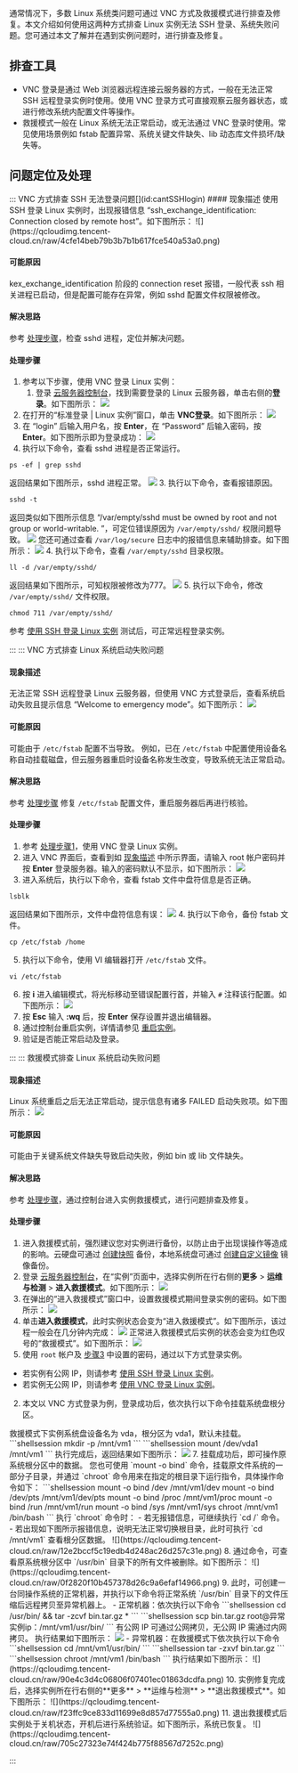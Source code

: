 通常情况下，多数 Linux 系统类问题可通过 VNC 方式及救援模式进行排查及修复。本文介绍如何使用这两种方式排查 Linux 实例无法 SSH 登录、系统失败问题。您可通过本文了解并在遇到实例问题时，进行排查及修复。


## 排查工具
- VNC 登录是通过 Web 浏览器远程连接云服务器的方式，一般在无法正常 SSH 远程登录实例时使用。使用 VNC 登录方式可直接观察云服务器状态，或进行修改系统内配置文件等操作。
- 救援模式一般在 Linux 系统无法正常启动，或无法通过 VNC 登录时使用。常见使用场景例如 fstab 配置异常、系统关键文件缺失、lib 动态库文件损坏/缺失等。

## 问题定位及处理

<dx-accordion>
::: VNC 方式排查 SSH 无法登录问题[](id:cantSSHlogin)
#### 现象描述
使用 SSH 登录 Linux 实例时，出现报错信息 “ssh_exchange_identification: Connection closed by remote host”。如下图所示：
![](https://qcloudimg.tencent-cloud.cn/raw/4cfe14beb79b3b7b1b617fce540a53a0.png)



#### 可能原因
kex_exchange_identification 阶段的 connection reset 报错，一般代表 ssh 相关进程已启动，但是配置可能存在异常，例如 sshd 配置文件权限被修改。


#### 解决思路
参考 [处理步骤](#ProcessingSteps1)，检查 sshd 进程，定位并解决问题。


#### 处理步骤[](id:ProcessingSteps1)
1. [](id:ProcessingSteps1Step1)参考以下步骤，使用 VNC 登录 Linux 实例：
   1. 登录 [云服务器控制台](https://console.cloud.tencent.com/cvm/index)，找到需要登录的 Linux 云服务器，单击右侧的**登录**。如下图所示：
![](https://main.qcloudimg.com/raw/e82e7f4b606fc59d26990285d7bdbaa3.png)
 2. 在打开的“标准登录 | Linux 实例”窗口，单击 **VNC登录**。如下图所示：
![](https://main.qcloudimg.com/raw/600264310b8e778ffadaa164a597faae.png)
 3. 在 “login” 后输入用户名，按 **Enter**，在 “Password” 后输入密码，按 **Enter**。如下图所示即为登录成功：
 ![](https://main.qcloudimg.com/raw/69bd64692fdaffc0cbbbdd0b9d307722.png)
2. 执行以下命令，查看 sshd 进程是否正常运行。
```shellsession
ps -ef | grep sshd
```
返回结果如下图所示，sshd 进程正常。
![](https://qcloudimg.tencent-cloud.cn/raw/c1024ca17237af64df91503164854983.png)
3. 执行以下命令，查看报错原因。
```shellsession
sshd -t
```
返回类似如下图所示信息 “/var/empty/sshd must be owned by root and not group or world-writable.
”，可定位错误原因为 `/var/empty/sshd/` 权限问题导致。
![](https://qcloudimg.tencent-cloud.cn/raw/19912fbd3406488556cf2e2937a6c2de.png)
您还可通过查看 `/var/log/secure` 日志中的报错信息来辅助排查。如下图所示：
![](https://qcloudimg.tencent-cloud.cn/raw/a696b1ce175631aebcfb92037680b506.png)
4. 执行以下命令，查看 `/var/empty/sshd` 目录权限。
```shellsession
ll -d /var/empty/sshd/
```
返回结果如下图所示，可知权限被修改为777。
![](https://qcloudimg.tencent-cloud.cn/raw/952ac209bb81e882474f413b31bedfc1.png)
5. 执行以下命令，修改 `/var/empty/sshd/` 文件权限。
```shellsession
chmod 711 /var/empty/sshd/
```
参考 [使用 SSH 登录 Linux 实例](https://cloud.tencent.com/document/product/213/35700) 测试后，可正常远程登录实例。


:::
::: VNC 方式排查 Linux 系统启动失败问题[](id:OSStartupFailed)

#### 现象描述[](id:symptom)
无法正常 SSH 远程登录 Linux 云服务器，但使用 VNC 方式登录后，查看系统启动失败且提示信息 “Welcome to emergency mode”。如下图所示：
![](https://qcloudimg.tencent-cloud.cn/raw/dea541a48d2a01503c1dbbc85b0d396f.png)


#### 可能原因
可能由于 `/etc/fstab` 配置不当导致。
例如，已在 `/etc/fstab` 中配置使用设备名称自动挂载磁盘，但云服务器重启时设备名称发生改变，导致系统无法正常启动。


#### 解决思路
参考 [处理步骤](#ProcessingSteps2) 修复 `/etc/fstab` 配置文件，重启服务器后再进行核验。


#### 处理步骤[](id:ProcessingSteps2)
1. 参考 [处理步骤1](#ProcessingSteps1Step1)，使用 VNC 登录 Linux 实例。
2. 进入 VNC 界面后，查看到如 [现象描述](#symptom) 中所示界面，请输入 root 帐户密码并按 **Enter** 登录服务器。输入的密码默认不显示，如下图所示：
![](https://qcloudimg.tencent-cloud.cn/raw/7b9a8cdc6fe38ca6cb1e571790a54894.png)
3. 进入系统后，执行以下命令，查看 fstab 文件中盘符信息是否正确。
```shellsession
lsblk
```
返回结果如下图所示，文件中盘符信息有误：
![](https://qcloudimg.tencent-cloud.cn/raw/be6158d53fcb6e261be719f523cacb93.png)
4. 执行以下命令，备份 fstab 文件。
```shellsession
cp /etc/fstab /home
```
5. 执行以下命令，使用 VI 编辑器打开 `/etc/fstab` 文件。
```shellsession
vi /etc/fstab
```
6. 按 **i** 进入编辑模式，将光标移动至错误配置行首，并输入 `#` 注释该行配置。如下图所示：
![](https://qcloudimg.tencent-cloud.cn/raw/a2d9e675d6586341e6b5e3a221ee7906.png)
7. 按 **Esc** 输入 **:wq** 后，按 **Enter** 保存设置并退出编辑器。
8. 通过控制台重启实例，详情请参见 [重启实例](https://cloud.tencent.com/document/product/213/4928)。
9. 验证是否能正常启动及登录。


:::
::: 救援模式排查 Linux 系统启动失败问题[](id:rescueModeStartupFailed)
#### 现象描述

Linux 系统重启之后无法正常启动，提示信息有诸多 FAILED 启动失败项。如下图所示：
![](https://qcloudimg.tencent-cloud.cn/raw/ac026f0cbea1eab4761a8557d5078cde.png)



#### 可能原因
可能由于关键系统文件缺失导致启动失败，例如 bin 或 lib 文件缺失。


#### 解决思路
参考 [处理步骤](#ProcessingSteps3)，通过控制台进入实例救援模式，进行问题排查及修复。


#### 处理步骤[](id:ProcessingSteps3)

1. 进入救援模式前，强烈建议您对实例进行备份，以防止由于出现误操作等造成的影响。云硬盘可通过 [创建快照](https://cloud.tencent.com/document/product/362/5755) 备份，本地系统盘可通过 [创建自定义镜像](https://cloud.tencent.com/document/product/213/4942) 镜像备份。
2. 登录 [云服务器控制台](https://console.cloud.tencent.com/cvm/instance/index?rid=1)，在“实例”页面中，选择实例所在行右侧的**更多** > **运维与检测** > **进入救援模式**。如下图所示：
![](https://qcloudimg.tencent-cloud.cn/raw/c2aea04a88c0f7bca94738d85eb295ff.png)
3. [](id:step3)在弹出的“进入救援模式”窗口中，设置救援模式期间登录实例的密码。如下图所示：
![](https://qcloudimg.tencent-cloud.cn/raw/d427eda6067ce07fe4ff6cedcbe20732.png)
4. 单击**进入救援模式**，此时实例状态会变为“进入救援模式”。如下图所示，该过程一般会在几分钟内完成：
![](https://qcloudimg.tencent-cloud.cn/raw/21669f60fd5334176de2866f5a237abc.png)
正常进入救援模式后实例的状态会变为红色叹号的“救援模式”。如下图所示：
![](https://qcloudimg.tencent-cloud.cn/raw/ec6a90921d8472dafd7580fed9699851.png)
5. 使用 `root` 帐户及 [步骤3](#step3) 中设置的密码，通过以下方式登录实例。
 - 若实例有公网 IP，则请参考 [使用 SSH 登录 Linux 实例](https://cloud.tencent.com/document/product/213/35700)。
 - 若实例无公网 IP，则请参考 [使用 VNC 登录 Linux 实例](https://cloud.tencent.com/document/product/213/35701)。
2. 本文以 VNC 方式登录为例，登录成功后，依次执行以下命令挂载系统盘根分区。
<dx-alert infotype="explain" title="">
救援模式下实例系统盘设备名为 vda，根分区为 vda1，默认未挂载。
</dx-alert>
```shellsession
mkdir -p /mnt/vm1
```
```shellsession
mount /dev/vda1 /mnt/vm1
```
执行完成后，返回结果如下图所示：
<img src="https://qcloudimg.tencent-cloud.cn/raw/c48cd3e7b83abfc17cff3aedbf6dbfa2.png"/>
7. 挂载成功后，即可操作原系统根分区中的数据。
您也可使用 `mount -o bind` 命令，挂载原文件系统的一部分子目录，并通过 `chroot` 命令用来在指定的根目录下运行指令，具体操作命令如下：
```shellsession
mount -o bind /dev /mnt/vm1/dev
mount -o bind /dev/pts /mnt/vm1/dev/pts
mount -o bind /proc /mnt/vm1/proc
mount -o bind /run /mnt/vm1/run
mount -o bind /sys /mnt/vm1/sys
chroot /mnt/vm1 /bin/bash
```
执行 `chroot` 命令时：
 - 若无报错信息，可继续执行 `cd /` 命令。
 - 若出现如下图所示报错信息，说明无法正常切换根目录，此时可执行 `cd /mnt/vm1` 查看根分区数据。
![](https://qcloudimg.tencent-cloud.cn/raw/12e2bccf5c19edb4d248ac26d257c31e.png)
8. 通过命令，可查看原系统根分区中 `/usr/bin` 目录下的所有文件被删除。如下图所示：
![](https://qcloudimg.tencent-cloud.cn/raw/0f2820f10b457378d26c9a6efaf14966.png)
9. 此时，可创建一台同操作系统的正常机器，并执行以下命令将正常系统 `/usr/bin` 目录下的文件压缩后远程拷贝至异常机器上。
 - 正常机器：依次执行以下命令
```shellsession
cd /usr/bin/ && tar -zcvf bin.tar.gz *
```
```shellsession
scp bin.tar.gz root@异常实例ip：/mnt/vm1/usr/bin/
```
<dx-alert infotype="explain" title="">
有公网 IP 可通过公网拷贝，无公网 IP 需通过内网拷贝。
</dx-alert>
执行结果如下图所示：
<img src="https://qcloudimg.tencent-cloud.cn/raw/937f1d97edda8a2b2786b856750dfb5e.png"/>
  - 异常机器：在救援模式下依次执行以下命令
```shellsession
cd /mnt/vm1/usr/bin/
```
```shellsession
tar -zxvf bin.tar.gz
```
```shellsession
chroot /mnt/vm1 /bin/bash
```
执行结果如下图所示：
![](https://qcloudimg.tencent-cloud.cn/raw/90e4c3d4c06806f07401ec01863dcdfa.png)
10. 实例修复完成后，选择实例所在行右侧的**更多** > **运维与检测** > **退出救援模式**。如下图所示：
![](https://qcloudimg.tencent-cloud.cn/raw/f23ffc9ce833d11699e8d857d77555a0.png)
11. 退出救援模式后实例处于关机状态，开机后进行系统验证。如下图所示，系统已恢复。
![](https://qcloudimg.tencent-cloud.cn/raw/705c27323e74f424b775f88567d7252c.png)






:::
</dx-accordion>




